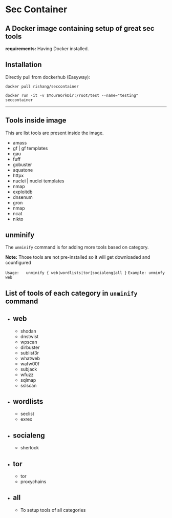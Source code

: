 # Sec Container

## A Docker image containing setup of great sec tools

**requirements:** Having Docker installed.

## Installation

Directly pull from dockerhub (Easyway):

    docker pull rishang/seccontainer

    docker run -it -v $YourWorkDir:/root/test --name="testing" seccontainer

---------

## Tools inside image

This are list tools are present inside the image.

- amass
- gf | gf templates
- gau
- fuff
- gobuster
- aquatone
- httpx
- nuclei | nuclei templates
- nmap
- exploitdb
- dnsenum
- gron
- nmap
- ncat
- nikto

## unminify

The `unminify` command is for adding more tools based on category.

**Note:** Those tools are not pre-installed so it will get downloaded and counfigured

`Usage:   unminify { web|wordlists|tor|socialeng|all }`
`Example: unminfy web`

## List of tools of each category in `unminify` command

- ## web
  
  - shodan
  - dnstwist
  - wpscan
  - dirbuster
  - sublist3r
  - whatweb
  - wafw00f
  - subjack
  - wfuzz
  - sqlmap
  - sslscan

- ## wordlists

  - seclist
  - exrex

- ## socialeng

  - sherlock

- ## tor

  - tor
  - proxychains

- ## all
  - To setup tools of all categories
